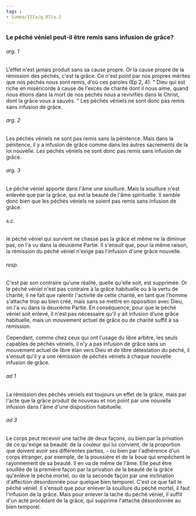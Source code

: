 ```yaml
---
tags : 
- Summa/IIIa/q.87/a.2
---
```


### Le péché véniel peut-il être remis sans infusion de grâce?

###### arg. 1
L'effet n'est jamais produit sans sa cause propre. Or la cause propre de la rémission des péchés, c'est la grâce. Ce n'est point par nos propres mérites que nos péchés nous sont remis, d'où ces paroles (Ep 2, 4): " Dieu qui est riche en miséricorde à cause de l'excès de charité dont il nous aime, quand nous étions dans la mort de nos péchés nous a revivifiés dans le Christ, dont la grâce vous a sauvés. " Les péchés véniels ne sont donc pas remis sans infusion de grâce. 

###### arg. 2
Les péchés véniels ne sont pas remis sans la pénitence. Mais dans la pénitence, il y a infusion de grâce comme dans les autres sacrements de la loi nouvelle. Les péchés véniels ne sont donc pas remis sans infusion de grâce. 

###### arg. 3
Le péché véniel apporte dans l'âme une souillure. Mais la souillure n'est enlevée que par la grâce, qui est la beauté de l'âme spirituelle. Il semble donc bien que les péchés véniels ne soient pas remis sans infusion de grâce. 

###### s.c.
le péché véniel qui survient ne chasse pas la grâce et même ne la diminue pas, on l'a vu dans la deuxième Partie. Il s'ensuit que, pour la même raison, la rémission du péché véniel n'exige pas l'infusion d'une grâce nouvelle. 

###### resp.
C'est par son contraire qu'une réalité, quelle qu'elle soit, est supprimée. Or le péché véniel n'est pas contraire à la grâce habituelle ou à la vertu de charité; il ne fait que ralentir l'activité de cette charité, en tant que l'homme s'attache trop au bien créé, mais sans se mettre en opposition avec Dieu, on l'a vu dans la deuxième Partie. En conséquence, pour que le péché véniel soit enlevé, il n'est pas nécessaire qu'il y ait infusion d'une grâce habituelle, mais un mouvement actuel de grâce ou de charité suffit à sa rémission. 

Cependant, comme chez ceux qui ont l'usage du libre arbitre, les seuls capables de péchés véniels, il n'y a pas infusion de grâce sans un mouvement actuel de libre élan vers Dieu et de libre détestation du péché, il s'ensuit qu'il y a une rémission de péchés véniels à chaque nouvelle infusion de grâce. 

###### ad 1
La rémission des péchés véniels est toujours un effet de la grâce, mais par l'acte que la grâce produit de nouveau et non point par une nouvelle infusion dans l'âme d'une disposition habituelle. 

###### ad 3
Le corps peut recevoir une tache de deux façons, ou bien par la privation de ce qu'exige sa beauté: de la couleur qui lui convient, de la proportion que doivent avoir ses différentes parties, - ou bien par l'adhérence d'un corps étranger, par exemple, de la poussière et de la boue qui empêchent le rayonnement de sa beauté. Il en va de même de l'âme. Elle peut être souillée de la première façon par la privation de la beauté de la grâce qu'enlève le péché mortel, ou de la seconde façon par une inclination d'affection désordonnée pour quelque bien temporel. C'est ce que fait le péché véniel. Il s'ensuit que pour enlever la souillure du péché mortel, il faut l'infusion de la grâce. Mais pour enlever la tache du péché véniel, il suffit d'un acte procédant de la grâce, qui supprime l'attache désordonnée au bien temporel. 

